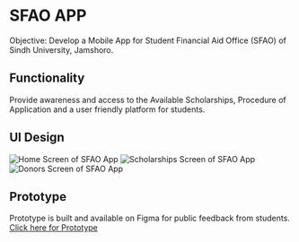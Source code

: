 # SFAO APP
Objective: Develop a Mobile App for Student Financial Aid Office (SFAO) of Sindh University, Jamshoro.

## Functionality 
Provide awareness and access to the Available Scholarships, Procedure of Application and a user friendly platform for students.

## UI Design
![Home Screen of SFAO App](https://drive.google.com/file/d/1ctjFv8-QGLqnQfs1hKI3m3GpqRrZvc83/view?usp=drive_link) ![Scholarships Screen of SFAO App](https://drive.google.com/file/d/19wSIozdwnM8TBikC3hTOizF2N5ARHJPt/view?usp=drive_link) ![Donors Screen of SFAO App](https://drive.google.com/file/d/1ctjFv8-QGLqnQfs1hKI3m3GpqRrZvc83/view?usp=drive_link)

## Prototype
Prototype is built and available on Figma for public feedback from students.
[Click here for Prototype](https://www.figma.com/proto/1ezq25GuufTUp2aSIFXBkm/UoS-SFAO-App?type=design&node-id=17-141&t=RSWYWJfBNbuPmv8u-1&scaling=scale-down&page-id=11%3A88&starting-point-node-id=17%3A141&mode=design)
